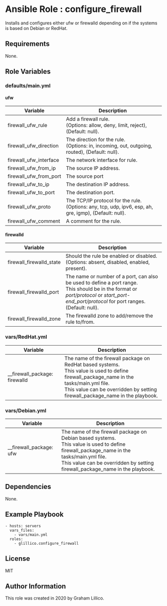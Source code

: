 # Ansible Role : configure_firewall

Installs and configures either ufw or firewalld depending on if the systems is based on Debian or RedHat.

## Requirements

None.

## Role Variables

### defaults/main.yml

#### ufw

|Variable|Description|
|---|---|
|firewall_ufw_rule|Add a firewall rule.<br>(Options: allow, deny, limit, reject), (Default: null).|
|firewall_ufw_direction|The direction for the rule.<br>(Options: in, incoming, out, outgoing, routed), (Default: null).|
|firewall_ufw_interface|The network interface for rule.|
|firewall_ufw_from_ip|The source IP address.|
|firewall_ufw_from_port|The source port|
|firewall_ufw_to_ip|The destination IP address.|
|firewall_ufw_to_port|The destination port.|
|firewall_ufw_proto|The TCP/IP protocol for the rule.<br>(Options: any, tcp, udp, ipv6, esp, ah, gre, igmp), (Default: null).|
|firewall_ufw_comment|A comment for the rule.|

#### firewalld

|Variable|Description|
|---|---|
|firewall_firewalld_state|Should the rule be enabled or disabled.<br>(Options: absent, disabled, enabled, present).|
|firewall_firewalld_port|The name or number of a port, can also be used to define a port range.<br>This should be in the format or *port/protocol* or *start_port-end_port/protocol* for port ranges.<br>(Default: null).|
|firewall_firewalld_zone|The firewalld zone to add/remove the rule to/from.|

### vars/RedHat.yml

|Variable|Description|
|---|---|
|__firewall_package: firewalld|The name of the firewall package on RedHat based systems.<br>This value is used to define firewall_package_name in the tasks/main.yml file.<br>This value can be overridden by setting firewall_package_name in the playbook.|

### vars/Debian.yml

|Variable|Description|
|---|---|
|__firewall_package: ufw|The name of the firewall package on Debian based systems.<br>This value is used to define firewall_package_name in the tasks/main.yml file.<br>This value can be overridden by setting firewall_package_name in the playbook.|

## Dependencies

None.

## Example Playbook

    - hosts: servers
      vars_files:
        - vars/main.yml
      roles:
        - glillico.configure_firewall

## License

MIT

## Author Information

This role was created in 2020 by Graham Lillico.
